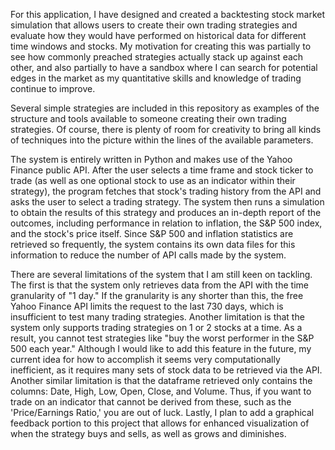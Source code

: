 For this application, I have designed and created a backtesting stock market simulation that allows users to create their own trading strategies and evaluate how they would have performed on historical data for different time windows and stocks. My motivation for creating this was partially to see how commonly preached strategies actually stack up against each other, and also partially to have a sandbox where I can search for potential edges in the market as my quantitative skills and knowledge of trading continue to improve.

Several simple strategies are included in this repository as examples of the structure and tools available to someone creating their own trading strategies. Of course, there is plenty of room for creativity to bring all kinds of techniques into the picture within the lines of the available parameters.

The system is entirely written in Python and makes use of the Yahoo Finance public API. After the user selects a time frame and stock ticker to trade (as well as one optional stock to use as an indicator within their strategy), the program fetches that stock's trading history from the API and asks the user to select a trading strategy. The system then runs a simulation to obtain the results of this strategy and produces an in-depth report of the outcomes, including performance in relation to inflation, the S&P 500 index, and the stock's price itself. Since S&P 500 and inflation statistics are retrieved so frequently, the system contains its own data files for this information to reduce the number of API calls made by the system.

There are several limitations of the system that I am still keen on tackling. The first is that the system only retrieves data from the API with the time granularity of "1 day." If the granularity is any shorter than this, the free Yahoo Finance API limits the request to the last 730 days, which is insufficient to test many trading strategies. Another limitation is that the system only supports trading strategies on 1 or 2 stocks at a time. As a result, you cannot test strategies like "buy the worst performer in the S&P 500 each year." Although I would like to add this feature in the future, my current idea for how to accomplish it seems very computationally inefficient, as it requires many sets of stock data to be retrieved via the API. Another similar limitation is that the dataframe retrieved only contains the columns: Date, High, Low, Open, Close, and Volume. Thus, if you want to trade on an indicator that cannot be derived from these, such as the 'Price/Earnings Ratio,' you are out of luck. Lastly, I plan to add a graphical feedback portion to this project that allows for enhanced visualization of when the strategy buys and sells, as well as grows and diminishes.
